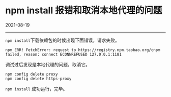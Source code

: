 #  npm install 报错和取消本地代理的问题

2021-08-19  


---





`npm install`下载依赖包的时候出现下面错误，请求失败。

```shell
npm ERR! FetchError: request to https://registry.npm.taobao.org/cnpm failed, reason: connect ECONNREFUSED 127.0.0.1:1181
```

调试过后发现是本地代理的问题，取消它。

```shell
npm config delete proxy
npm config delete https-proxy
```

`npm install` 成功运行，完毕。